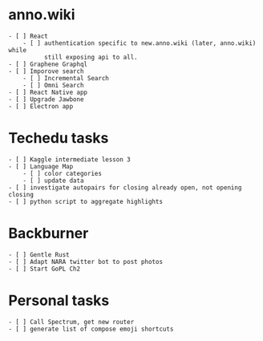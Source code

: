 # anno.wiki

    - [ ] React
        - [ ] authentication specific to new.anno.wiki (later, anno.wiki) while
              still exposing api to all.
    - [ ] Graphene Graphql
    - [ ] Imporove search
        - [ ] Incremental Search
        - [ ] Omni Search
    - [ ] React Native app
    - [ ] Upgrade Jawbone
    - [ ] Electron app

# Techedu tasks

    - [ ] Kaggle intermediate lesson 3
    - [ ] Language Map
        - [ ] color categories
        - [ ] update data
    - [ ] investigate autopairs for closing already open, not opening closing
    - [ ] python script to aggregate highlights

# Backburner

    - [ ] Gentle Rust
    - [ ] Adapt NARA twitter bot to post photos
    - [ ] Start GoPL Ch2

# Personal tasks

    - [ ] Call Spectrum, get new router
    - [ ] generate list of compose emoji shortcuts
